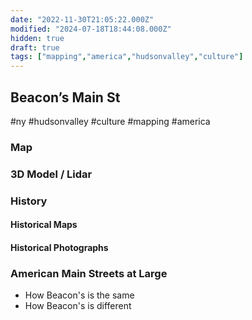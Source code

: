 ```yaml
---
date: "2022-11-30T21:05:22.000Z"
modified: "2024-07-18T18:44:08.000Z"
hidden: true
draft: true
tags: ["mapping","america","hudsonvalley","culture"]
---
```

## Beacon’s Main St

#ny #hudsonvalley #culture #mapping #america

### Map

### 3D Model / Lidar

### History

#### Historical Maps

#### Historical Photographs

### American Main Streets at Large
- How Beacon's is the same
- How Beacon's is different
